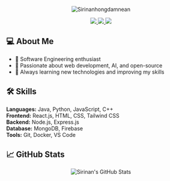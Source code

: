 <p align="center">
  <img src="https://readme-typing-svg.herokuapp.com?font=Fira+Code&size=60&duration=3000&color=FFD700&background=00000000&center=true&width=800&lines=Sirinanhongdamnean;Software+Engineering" alt="Sirinanhongdamnean">
</p>

<p align="center">
  <a href="https://github.com/sirinan-hongdamnean">
    <img src="https://img.shields.io/badge/GitHub-181717?style=for-the-badge&logo=github&logoColor=white" />
  </a>
  <a href="https://www.linkedin.com/in/sirinan-hongdamnean/">
    <img src="https://img.shields.io/badge/LinkedIn-0077B5?style=for-the-badge&logo=linkedin&logoColor=white" />
  </a>
  <a href="mailto:sirinan.hongdamnean@example.com">
    <img src="https://img.shields.io/badge/Email-D14836?style=for-the-badge&logo=gmail&logoColor=white" />
  </a>
</p>

## 💻 About Me
- 🔹 Software Engineering enthusiast  
- 🔹 Passionate about web development, AI, and open-source  
- 🔹 Always learning new technologies and improving my skills  

## 🛠️ Skills
**Languages:** Java, Python, JavaScript, C++  
**Frontend:** React.js, HTML, CSS, Tailwind CSS  
**Backend:** Node.js, Express.js  
**Database:** MongoDB, Firebase  
**Tools:** Git, Docker, VS Code  

## 📈 GitHub Stats
<p align="center">
  <img src="https://github-readme-stats.vercel.app/api?username=sirinan-hongdamnean&show_icons=true&theme=tokyonight" alt="Sirinan's GitHub Stats" />
</p>
